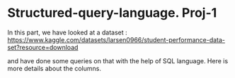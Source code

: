 
# Structured-query-language. Proj-1 

In this part, we have looked at a dataset :
https://www.kaggle.com/datasets/larsen0966/student-performance-data-set?resource=download

and have done some queries on that with the help of SQL language. Here is more details about the columns. 
